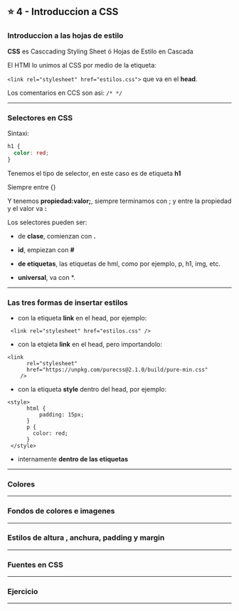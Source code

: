 

## :star: 4 - Introduccion a CSS


### Introduccion a las hojas de estilo

**CSS** es Casccading Styling Sheet ó Hojas de Estilo en Cascada


El HTMl lo unimos al CSS por medio de la etiqueta:

```<link rel="stylesheet" href="estilos.css">``` que va en el **head**.

Los comentarios en CCS son asi: ```/* */```

---

### Selectores en CSS

Sintaxi:

```CSS
h1 {
  color: red;
}
```

Tenemos el tipo de selector, en este caso es de etiqueta **h1**

Siempre entre {}

Y tenemos **propiedad:valor;**, siempre terminamos con ; y entre la propiedad y el valor va **:**

Los selectores pueden ser:

- de **clase**, comienzan con **.**

- **id**, empiezan con **#**

- **de etiquetas**, las etiquetas de hml, como por ejemplo, p, h1, img, etc.

- **universal**, va con *.

---

### Las tres formas de insertar estilos

- con la etiqueta **link** en el head, por ejemplo:

``` <link rel="stylesheet" href="estilos.css" />```

- con la etqieta **link** en el head, pero importandolo:
```
<link
      rel="stylesheet"
      href="https://unpkg.com/purecss@2.1.0/build/pure-min.css"
    />
 ```

- con la etiqueta **style** dentro del head, por ejemplo:

```
<style>
      html {
          padding: 15px;
      }
      p {
        color: red;
      }
 </style>
 ```
 
 - internamente **dentro de las etiquetas**
 
---

### Colores

---

### Fondos de colores e imagenes

---

### Estilos de altura , anchura, padding y margin

---


### Fuentes en CSS


---

### Ejercicio

---
